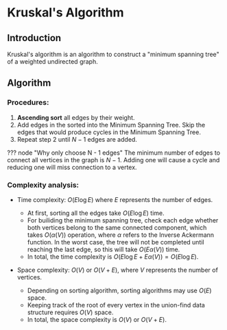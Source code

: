 # Kruskal's Algorithm

## Introduction

Kruskal's algorithm is an algorithm to construct a "minimum spanning tree" of a weighted undirected graph.

## Algorithm

### Procedures:

1. **Ascending sort** all edges by their weight.
2. Add edges in the sorted into the Minimum Spanning Tree. Skip the edges that would produce cycles in the Minimum Spanning Tree.
3. Repeat step 2 until $N - 1$ edges are added.


??? node "Why only choose N - 1 edges"
    The minimum number of edges to connect all vertices in the graph is $N - 1$. Adding one will cause a cycle and reducing one will miss connection to a vertex.

### Complexity analysis:

- Time complexity: $O(E \log E)$ where $E$ represents the number of edges.
    - At first, sorting all the edges take $O(E \log E)$ time.
    - For builiding the minimum spanning tree, check each edge whether both vertices belong to the same connected component, which takes $O(\alpha(V))$ operation, where $\alpha$ refers to the Inverse Ackermann function. In the worst case, the tree will not be completed until reaching the last edge, so this will take $O(E \alpha(V))$ time.
    - In total, the time complexity is $O(E \log E + E \alpha(V)) = O(E \log E)$.

- Space complexity: $O(V)$ or $O(V + E)$, where $V$ represents the number of vertices.  
    - Depending on sorting algorithm, sorting algorithms may use $O(E)$ space.
    - Keeping track of the root of every vertex in the union-find data structure requires $O(V)$ space.
    - In total, the space complexity is $O(V)$ or $O(V + E)$.
